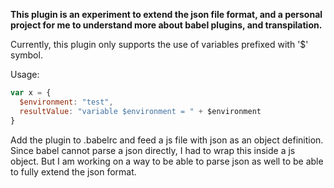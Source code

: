 **This plugin is an experiment to extend the json file format, and a personal project for me to understand more about babel plugins, and transpilation.**

Currently, this plugin only supports the use of variables prefixed with '$' symbol.

Usage:

```javascript
var x = { 
  $environment: "test",
  resultValue: "variable $environment = " + $environment
}
```

Add the plugin to .babelrc and feed a js file with json as an object definition. Since babel cannot parse a json directly, I had to wrap this inside a js object. But I am working on a way to be able to parse json as well to be able to fully extend the json format.
